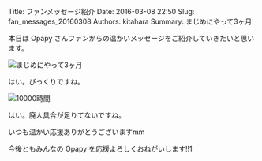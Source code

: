 Title: ファンメッセージ紹介
Date: 2016-03-08 22:50
Slug: fan_messages_20160308
Authors: kitahara
Summary: まじめにやって3ヶ月

本日は Opapy さんファンからの温かいメッセージをご紹介していきたいと思います。

![まじめにやって3ヶ月]({filename}/assets/2016030801.png)

はい。びっくりですね。

![10000時間]({filename}/assets/2016030802.png)

はい。廃人具合が足りてないですね。

いつも温かい応援ありがとうございますmm

今後ともみんなの Opapy を応援よろしくおねがいします!!1
